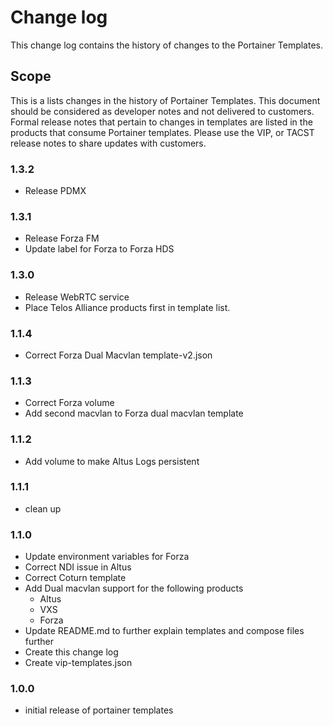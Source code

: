 # Change log

This change log contains the history of changes to the Portainer Templates.

## Scope

This is a lists changes in the history of Portainer Templates. This document should be considered as developer notes and not delivered to customers. Formal release notes that pertain to changes in templates are listed in the products that consume Portainer templates. Please use the VIP, or TACST release notes to share updates with customers.

### 1.3.2

* Release PDMX

### 1.3.1

* Release Forza FM
* Update label for Forza to Forza HDS

### 1.3.0

* Release WebRTC service
* Place Telos Alliance products first in template list.

### 1.1.4

* Correct Forza Dual Macvlan template-v2.json

### 1.1.3

* Correct Forza volume
* Add second macvlan to Forza dual macvlan template

### 1.1.2

* Add volume to make Altus Logs persistent

### 1.1.1

* clean up

### 1.1.0

* Update environment variables for Forza
* Correct NDI issue in Altus
* Correct Coturn template
* Add Dual macvlan support for the following products
  * Altus
  * VXS
  * Forza
* Update README.md to further explain templates and compose files further
* Create this change log
* Create vip-templates.json

### 1.0.0

* initial release of portainer templates
